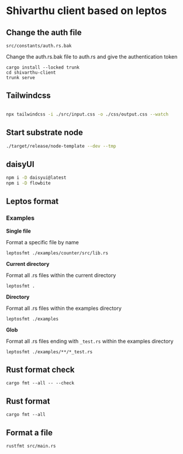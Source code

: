 # Shivarthu client based on leptos

## Change the auth file

`src/constants/auth.rs.bak`

Change the auth.rs.bak file to auth.rs and give the authentication token

```
cargo install --locked trunk
cd shivarthu-client
trunk serve
```

## Tailwindcss

```bash

npx tailwindcss -i ./src/input.css -o ./css/output.css --watch

```
## Start substrate node
```bash
./target/release/node-template --dev --tmp
```

## daisyUI

```bash
npm i -D daisyui@latest
npm i -D flowbite
```

## Leptos format

### Examples

**Single file**

Format a specific file by name

`leptosfmt ./examples/counter/src/lib.rs`

**Current directory**

Format all .rs files within the current directory

`leptosfmt .`

**Directory**

Format all .rs files within the examples directory

`leptosfmt ./examples`

**Glob**

Format all .rs files ending with `_test.rs` within the examples directory

`leptosfmt ./examples/**/*_test.rs`

## Rust format check

`cargo fmt --all -- --check`

## Rust format

`cargo fmt --all`

## Format a file

`rustfmt src/main.rs `

<!-- ## rpc call to substrate
## transaction
## storage call
## ipfs file upload -->

